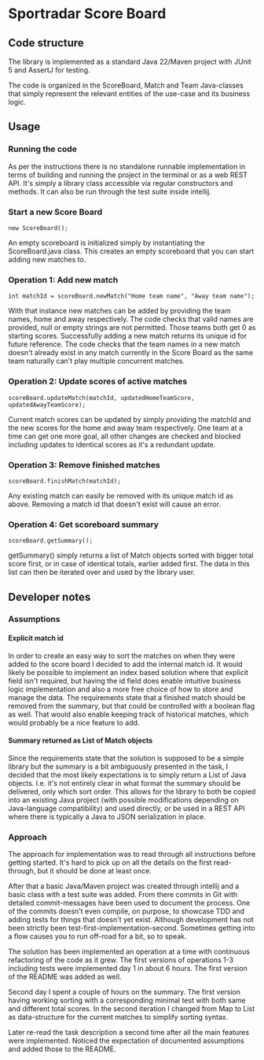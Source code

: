 # Sportradar Score Board

## Code structure

The library is implemented as a standard Java 22/Maven project with JUnit 5 and AssertJ for testing.

The code is organized in the ScoreBoard, Match and Team Java-classes that simply represent the relevant entities of the use-case and its business logic.

## Usage

### Running the code

As per the instructions there is no standalone runnable implementation in terms of building and running the project in the terminal or as a web REST API.
It's simply a library class accessible via regular constructors and methods.
It can also be run through the test suite inside intellij.

### Start a new Score Board

```
new ScoreBoard();
```

An empty scoreboard is initialized simply by instantiating the ScoreBoard.java class.
This creates an empty scoreboard that you can start adding new matches to.

### Operation 1: Add new match

```
int matchId = scoreBoard.newMatch("Home team name", "Away team name");
```

With that instance new matches can be added by providing the team names, home and away respectively.
The code checks that valid names are provided, null or empty strings are not permitted.
Those teams both get 0 as starting scores.
Successfully adding a new match returns its unique id for future reference.
The code checks that the team names in a new match doesn't already exist in any match currently in the Score Board as the same team naturally can't play multiple concurrent matches.

### Operation 2: Update scores of active matches

```
scoreBoard.updateMatch(matchId, updatedHomeTeamScore, updatedAwayTeamScore);
```

Current match scores can be updated by simply providing the matchId and the new scores for the home and away team respectively.
One team at a time can get one more goal, all other changes are checked and blocked including updates to identical scores as it's a redundant update.

### Operation 3: Remove finished matches

```
scoreBoard.finishMatch(matchId);
```

Any existing match can easily be removed with its unique match id as above.
Removing a match id that doesn't exist will cause an error.

###  Operation 4: Get scoreboard summary

```
scoreBoard.getSummary();
```

getSummary() simply returns a list of Match objects sorted with bigger total score first, or in case of identical totals, earlier added first.
The data in this list can then be iterated over and used by the library user.

## Developer notes

### Assumptions

#### Explicit match id

In order to create an easy way to sort the matches on when they were added to the score board I decided to add the internal match id.
It would likely be possible to implement an index based solution where that explicit field isn't required,
but having the id field does enable intuitive business logic implementation and also a more free choice of how to store and manage the data. 
The requirements state that a finished match should be removed from the summary, but that could be controlled with a boolean flag as well.
That would also enable keeping track of historical matches, which would probably be a nice feature to add.

#### Summary returned as List of Match objects

Since the requirements state that the solution is supposed to be a simple library but the summary is a bit ambiguously presented in the task,
I decided that the most likely expectations is to simply return a List of Java objects.
I.e. it's not entirely clear in what format the summary should be delivered, only which sort order.
This allows for the library to both be copied into an existing Java project (with possible modifications depending on Java-language compatibility) and used directly,
or be used in a REST API where there is typically a Java to JSON serialization in place.

### Approach

The approach for implementation was to read through all instructions before getting started.
It's hard to pick up on all the details on the first read-through, but it should be done at least once.

After that a basic Java/Maven project was created through intellij and a basic class with a test suite was added.
From there commits in Git with detailed commit-messages have been used to document the process.
One of the commits doesn't even compile, on purpose, to showcase TDD and adding tests for things that doesn't yet exist.
Although development has not been strictly been test-first-implementation-second.
Sometimes getting into a flow causes you to run off-road for a bit, so to speak.

The solution has been implemented an operation at a time with continuous refactoring of the code as it grew.
The first versions of operations 1-3 including tests were implemented day 1 in about 6 hours.
The first version of the README was added as well.

Second day I spent a couple of hours on the summary.
The first version having working sorting with a corresponding minimal test with both same and different total scores.
In the second iteration I changed from Map to List as data-structure for the current matches to simplify sorting syntax.

Later re-read the task description a second time after all the main features were implemented.
Noticed the expectation of documented assumptions and added those to the README.